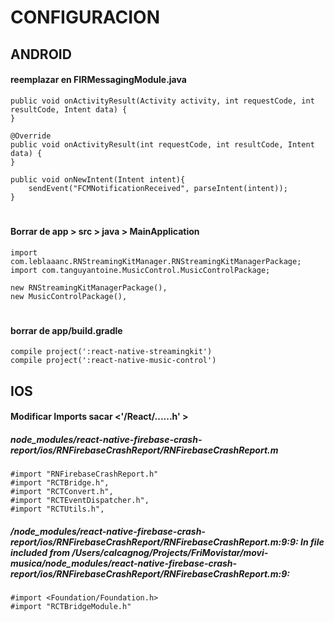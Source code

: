 # CONFIGURACION
## ANDROID
#### reemplazar en FIRMessagingModule.java
```
public void onActivityResult(Activity activity, int requestCode, int resultCode, Intent data) {
}

@Override
public void onActivityResult(int requestCode, int resultCode, Intent data) {
}

public void onNewIntent(Intent intent){
    sendEvent("FCMNotificationReceived", parseIntent(intent));
}
```

#
#### Borrar de app > src > java > MainApplication
```
import com.leblaaanc.RNStreamingKitManager.RNStreamingKitManagerPackage;
import com.tanguyantoine.MusicControl.MusicControlPackage;

new RNStreamingKitManagerPackage(),
new MusicControlPackage(),
```
#
#### borrar de app/build.gradle 
```
compile project(':react-native-streamingkit')
compile project(':react-native-music-control')
```


## IOS
#### Modificar Imports sacar <'/React/......h' >
##### node_modules/react-native-firebase-crash-report/ios/RNFirebaseCrashReport/RNFirebaseCrashReport.m
```
#import "RNFirebaseCrashReport.h"
#import "RCTBridge.h",
#import "RCTConvert.h",
#import "RCTEventDispatcher.h",
#import "RCTUtils.h",
```

##### /node_modules/react-native-firebase-crash-report/ios/RNFirebaseCrashReport/RNFirebaseCrashReport.m:9:9: In file included from /Users/calcagnog/Projects/FriMovistar/movi-musica/node_modules/react-native-firebase-crash-report/ios/RNFirebaseCrashReport/RNFirebaseCrashReport.m:9:
```
#import <Foundation/Foundation.h>
#import "RCTBridgeModule.h"
```
